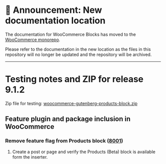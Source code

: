 # 📣 Announcement: New documentation location

The documentation for WooCommerce Blocks has moved to the [WooCommerce monorepo](https://github.com/woocommerce/woocommerce/tree/trunk/plugins/woocommerce-blocks/docs/).

Please refer to the documentation in the new location as the files in this repository will no longer be updated and the repository will be archived.

---

# Testing notes and ZIP for release 9.1.2

Zip file for testing: [woocommerce-gutenberg-products-block.zip](https://github.com/woocommerce/woocommerce-blocks/files/10278457/woocommerce-gutenberg-products-block.zip)

## Feature plugin and package inclusion in WooCommerce

### Remove feature flag from Products block ([8001](https://github.com/woocommerce/woocommerce-blocks/pull/8001))

1. Create a post or page and verify the Products (Beta) block is available form the inserter.
